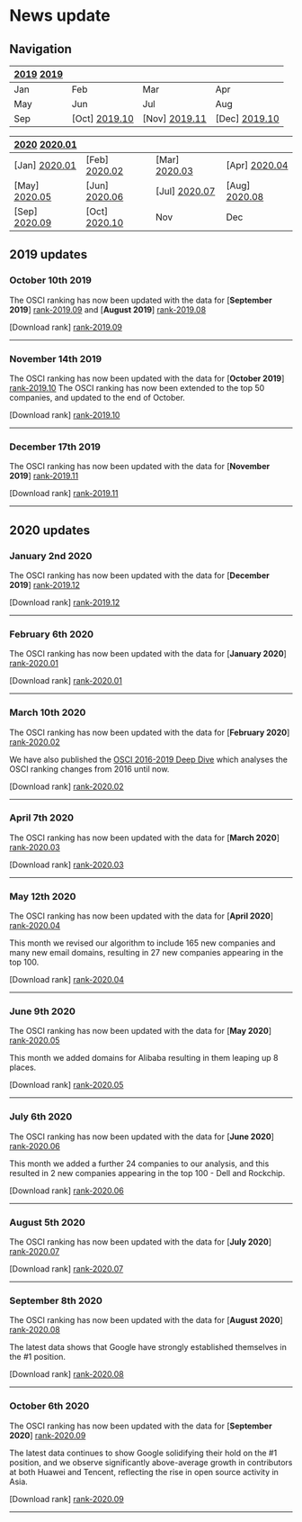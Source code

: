 # News update

<!-- Links section -->
[Archive]: Archive

[rank-2019.08]: Archive/2019.08_OSCI_Ranking.xlsx
[rank-2019.09]: Archive/2019.09_OSCI_Ranking.xlsx
[rank-2019.10]: Archive/2019.10_OSCI_Ranking.xlsx
[rank-2019.11]: Archive/2019.11_OSCI_Ranking.xlsx
[rank-2019.12]: Archive/2019.12_OSCI_Ranking.xlsx

[rank-2020.01]: Archive/2020.01_OSCI_Ranking.xlsx
[rank-2020.02]: Archive/2020.02_OSCI_Ranking.xlsx
[rank-2020.03]: Archive/2020.03_OSCI_Ranking.xlsx
[rank-2020.04]: Archive/2020.04_OSCI_Ranking.xlsx
[rank-2020.05]: Archive/2020.05_OSCI_Ranking.xlsx
[rank-2020.06]: Archive/2020.06_OSCI_Ranking.xlsx
[rank-2020.07]: Archive/2020.07_OSCI_Ranking.xlsx
[rank-2020.08]: Archive/2020.08_OSCI_Ranking.xlsx
[rank-2020.09]: Archive/2020.09_OSCI_Ranking.xlsx 

<!-- 2019 News -->
[2019]: #2019-updates

[2019.10]: #october-10th-2019
[2019.11]: #november-14th-2019
[2019.12]: #december-17th-2019

<!-- 2020 News -->
[2020]: #2020-updates

[2020.01]: #january-2nd-2020
[2020.02]: #february-6th-2020
[2020.03]: #march-10th-2020
[2020.04]: #april-7th-2020
[2020.05]: #may-12th-2020
[2020.06]: #june-9th-2020
[2020.07]: #july-6th-2020
[2020.08]: #august-5th-2020
[2020.09]: #september-8th-2020
[2020.10]: #october-6th-2020


<!-- END Links section -->

## Navigation

| [2019] [2019] 	|     	            |     	            |     	          |
|------	            |-----	            |-----	            |-----	          |
| Jan  	            | Feb 	            | Mar 	            | Apr 	          |
| May  	            | Jun 	            | Jul 	            | Aug 	          |
| Sep  	            | [Oct] [2019.10] 	| [Nov] [2019.11] 	| [Dec] [2019.10] |

| [2020] [2020.01]  |     	            |     	            |     	          |
|------	            |-----	            |-----	            |-----	          |
| [Jan] [2020.01]   | [Feb] [2020.02] 	| [Mar] [2020.03]   | [Apr] [2020.04] |
| [May] [2020.05] 	| [Jun] [2020.06]   | [Jul] [2020.07]  	| [Aug] [2020.08] |
| [Sep] [2020.09]   | [Oct] [2020.10]	| Nov               | Dec             |

## 2019 updates
### October 10th 2019

The OSCI ranking has now been updated with the data for  [**September 2019**] [rank-2019.09] and [**August 2019**] [rank-2019.08]

[Download rank] [rank-2019.09]

---

### November 14th 2019

The OSCI ranking has now been updated with the data for  [**October 2019**] [rank-2019.10]
The OSCI ranking has now been extended to the top 50 companies, and updated to the end of October.

[Download rank] [rank-2019.10]

---

### December 17th 2019

The OSCI ranking has now been updated with the data for  [**November 2019**] [rank-2019.11]

[Download rank] [rank-2019.11]

---
## 2020 updates
### January 2nd 2020

The OSCI ranking has now been updated with the data for  [**December 2019**] [rank-2019.12]

[Download rank] [rank-2019.12]

---

### February 6th 2020

The OSCI ranking has now been updated with the data for  [**January 2020**] [rank-2020.01]

[Download rank] [rank-2020.01]

---

### March 10th 2020

The OSCI ranking has now been updated with the data for  [**February 2020**] [rank-2020.02]

We have also published the [OSCI 2016-2019 Deep Dive](https://solutionshub.epam.com/blog/post/open-source-contributor-index) which analyses the OSCI ranking changes from 2016 until now.

[Download rank] [rank-2020.02]

---

### April 7th 2020

The OSCI ranking has now been updated with the data for  [**March 2020**] [rank-2020.03]

[Download rank] [rank-2020.03]

---

### May 12th 2020

The OSCI ranking has now been updated with the data for  [**April 2020**] [rank-2020.04]

This month we revised our algorithm to include 165 new companies and many new email domains, resulting in 27 new companies appearing in the top 100.

[Download rank] [rank-2020.04]

---

### June 9th 2020

The OSCI ranking has now been updated with the data for  [**May 2020**] [rank-2020.05]

This month we added domains for Alibaba resulting in them leaping up 8 places.

[Download rank] [rank-2020.05]

---

### July 6th 2020

The OSCI ranking has now been updated with the data for  [**June 2020**] [rank-2020.06]

This month we added a further 24 companies to our analysis, and this resulted in 2 new companies appearing in the top 100 - Dell and Rockchip.

[Download rank] [rank-2020.06]

---

### August 5th 2020

The OSCI ranking has now been updated with the data for  [**July 2020**] [rank-2020.07]

[Download rank] [rank-2020.07]

---

### September 8th 2020
The OSCI ranking has now been updated with the data for  [**August 2020**] [rank-2020.08]

The latest data shows that Google have strongly established themselves in the #1 position.

[Download rank] [rank-2020.08]

---

### October 6th 2020
The OSCI ranking has now been updated with the data for  [**September 2020**] [rank-2020.09]

The latest data continues to show Google solidifying their hold on the #1 position, and we observe significantly above-average growth in contributors at both Huawei and Tencent, reflecting the rise in open source activity in Asia.

[Download rank] [rank-2020.09]

---